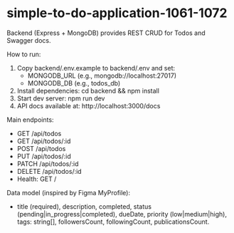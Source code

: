 # simple-to-do-application-1061-1072

Backend (Express + MongoDB) provides REST CRUD for Todos and Swagger docs.

How to run:
1) Copy backend/.env.example to backend/.env and set:
   - MONGODB_URL (e.g., mongodb://localhost:27017)
   - MONGODB_DB (e.g., todos_db)
2) Install dependencies:
   cd backend && npm install
3) Start dev server:
   npm run dev
4) API docs available at:
   http://localhost:3000/docs

Main endpoints:
- GET    /api/todos
- GET    /api/todos/:id
- POST   /api/todos
- PUT    /api/todos/:id
- PATCH  /api/todos/:id
- DELETE /api/todos/:id
- Health: GET /

Data model (inspired by Figma MyProfile):
- title (required), description, completed, status (pending|in_progress|completed),
  dueDate, priority (low|medium|high), tags: string[],
  followersCount, followingCount, publicationsCount.